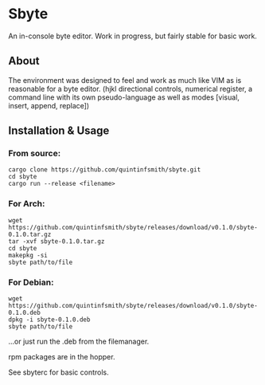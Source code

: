 # Sbyte
An in-console byte editor. Work in progress, but fairly stable for basic work.

## About
The environment was designed to feel and work as much like VIM as is reasonable for a byte editor. 
(hjkl directional controls, numerical register, a command line with its own pseudo-language as well as modes [visual, insert, append, replace])

## Installation & Usage
### From source:
```
cargo clone https://github.com/quintinfsmith/sbyte.git
cd sbyte
cargo run --release <filename>
```

### For Arch:
```
wget https://github.com/quintinfsmith/sbyte/releases/download/v0.1.0/sbyte-0.1.0.tar.gz
tar -xvf sbyte-0.1.0.tar.gz
cd sbyte
makepkg -si
sbyte path/to/file
```

### For Debian:
```
wget https://github.com/quintinfsmith/sbyte/releases/download/v0.1.0/sbyte-0.1.0.deb
dpkg -i sbyte-0.1.0.deb
sbyte path/to/file
```
...or just run the .deb from the filemanager.

rpm packages are in the hopper.

See sbyterc for basic controls.
